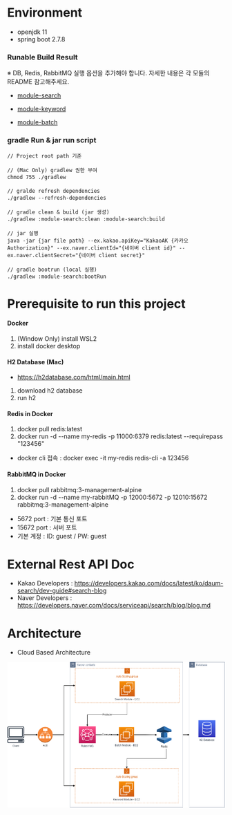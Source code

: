 # Environment
- openjdk 11
- spring boot 2.7.8

### Runable Build Result

※ DB, Redis, RabbitMQ 실행 옵션을 추가해야 합니다. 자세한 내용은 각 모듈의 README 참고해주세요.

- [module-search](./module-search/README.md)

- [module-keyword](./module-keyword/README.md)

- [module-batch](./module-batch/README.md)

### gradle Run & jar run script

```
// Project root path 기준

// (Mac Only) gradlew 권한 부여
chmod 755 ./gradlew

// gralde refresh dependencies
./gradlew --refresh-dependencies

// gradle clean & build (jar 생성)
./gradlew :module-search:clean :module-search:build

// jar 실행
java -jar {jar file path} --ex.kakao.apiKey="KakaoAK {카카오 Authorization}" --ex.naver.clientId="{네이버 client id}" --ex.naver.clientSecret="{네이버 client secret}"

// gradle bootrun (local 실행)
./gradlew :module-search:bootRun

```

# Prerequisite to run this project

#### Docker

1. (Window Only) install WSL2
2. install docker desktop

#### H2 Database (Mac)

- https://h2database.com/html/main.html

1. download h2 database
2. run h2

#### Redis in Docker

1. docker pull redis:latest
2. docker run -d --name my-redis -p 11000:6379 redis:latest --requirepass "123456"

- docker cli 접속 : docker exec -it my-redis redis-cli
  -a 123456

#### RabbitMQ in Docker

1. docker pull rabbitmq:3-management-alpine
2. docker run -d --name my-rabbitMQ -p 12000:5672 -p 12010:15672 rabbitmq:3-management-alpine

- 5672 port : 기본 통신 포트
- 15672 port : 서버 포트
- 기본 계정 : ID: guest / PW: guest

# External Rest API Doc

- Kakao Developers : https://developers.kakao.com/docs/latest/ko/daum-search/dev-guide#search-blog
- Naver Developers : https://developers.naver.com/docs/serviceapi/search/blog/blog.md

# Architecture

- Cloud Based Architecture

<img src="cloud_based_architecture.png" alt="아키텍처">


